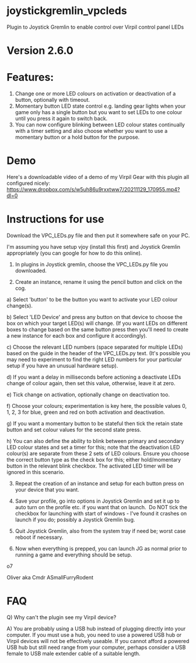 # joystickgremlin_vpcleds
Plugin to Joystick Gremlin to enable control over Virpil control panel LEDs

# Version 2.6.0

# Features: 
1) Change one or more LED colours on activation or deactivation of a button, optionally with timeout.
2) Momentary button LED state control e.g. landing gear lights when your game only has a single button but you want to set LEDs to one colour until you press it again to switch back.
3) You can now configure blinking between LED colour states continually with a timer setting and also choose whether you want to 
use a momentary button or a hold button for the purpose.

# Demo
Here's a downloadable video of a demo of my Virpil Gear with this plugin all configured nicely:
https://www.dropbox.com/s/w5uh86u9rxxtww7/20211129_170955.mp4?dl=0

# Instructions for use
Download the VPC_LEDs.py file and then put it somewhere safe on your PC.

I'm assuming you have setup vjoy (install this first) and Joystick Gremlin appropriately (you can google for how to do this online).

1) In plugins in Joystick gremlin, choose the VPC_LEDs.py file you downloaded.

2) Create an instance, rename it using the pencil button and click on the cog.

a) Select 'button' to be the button you want to activate your LED colour change(s).

b) Select 'LED Device' and press any button on that device to choose the box on which your target LED(s) will change.  (If you want LEDs on different boxes to change based on the same button press then you'll need to create a new instance for each box and configure it accordingly).

c) Choose the relevant LED numbers (space separated for multiple LEDs) based on the guide in the header of the VPC_LEDs.py text.
(It's possible you may need to experiment to find the right LED numbers for your particular setup if you have an unusual hardware setup).

d) If you want a delay in milliseconds before actioning a deactivate LEDs change of colour again, then set this value, otherwise, leave it at zero.

e) Tick change on activation, optionally change on deactivation too.

f) Choose your colours; experimentation is key here, the possible values 0, 1, 2, 3 for blue, green and red on both activation and deactivation.

g) If you want a momentary button to be stateful then tick the retain state button and set colour values for the second state press.

h) You can also define the ability to blink between primary and secondary LED colour states and set a timer for this; note that the deactivation LED colour(s) are separate from these 2 sets of LED colours.  Ensure you choose the correct button type as the check box for this; either hold/momentary button in the relevant blink checkbox.  The activated LED timer will be ignored in this scenario.

3) Repeat the creation of an instance and setup for each button press on your device that you want.

4) Save your profile, go into options in Joystick Gremlin and set it up to auto turn on the profile etc. if you want that on launch.  Do NOT tick the checkbox for launching with start of windows - I've found it crashes on launch if you do; possibly a Joystick Gremlin bug.

5) Quit Joystick Gremlin, also from the system tray if need be; worst case reboot if necessary.

6) Now when everything is prepped, you can launch JG as normal prior to running a game and everything should be setup.

o7

Oliver aka Cmdr ASmallFurryRodent

# FAQ
Q) Why can't the plugin see my Virpil device?

A) You are probably using a USB hub instead of plugging directly into your computer.  If you must use a hub, you need to use a powered USB hub or Virpil devices will not be effectively useable.  If you cannot afford a powered USB hub but still need range from your computer, perhaps consider a USB female to USB male extender cable of a suitable length.

